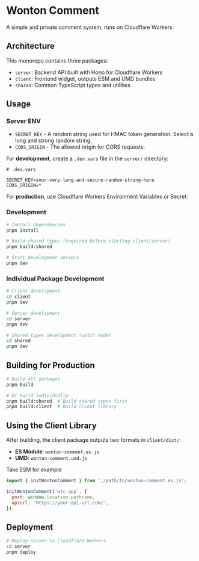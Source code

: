 # Wonton Comment

A simple and private comment system, runs on Cloudflare Workers.

## Architecture

This monorepo contains three packages:

- `server`: Backend API built with Hono for Cloudflare Workers
- `client`: Frontend widget, outputs ESM and UMD bundles
- `shared`: Common TypeScript types and utilities

## Usage

### Server ENV

- `SECRET_KEY` - A random string used for HMAC token generation. Select a long and strong random string.
- `CORS_ORIGIN` - The allowed origin for CORS requests.

For **development**, create a `.dev.vars` file in the `server/` directory:

```env
# .dev.vars

SECRET_KEY=your-very-long-and-secure-random-string-here
CORS_ORIGIN=*
```

For **production**, use Cloudflare Workers Environment Variables or Secret.

### Development

```bash
# Install dependencies
pnpm install

# Build shared types (required before starting client/server)
pnpm build:shared

# Start development servers
pnpm dev
```

### Individual Package Development

```bash
# Client development
cd client 
pnpm dev

# Server development  
cd server
pnpm dev

# Shared types development (watch mode)
cd shared
pnpm dev
```

## Building for Production

```bash
# Build all packages
pnpm build

# Or build individually
pnpm build:shared  # Build shared types first
pnpm build:client  # Build client library
```

## Using the Client Library

After building, the client package outputs two formats in `client/dist/`:

- **ES Module**: `wonton-comment.es.js`
- **UMD**: `wonton-comment.umd.js`

Take ESM for example

```js
import { initWontonComment } from './path/to/wonton-comment.es.js';

initWontonComment('wtc-app', {
  post: window.location.pathname,
  apiUrl: 'https://your-api-url.com/',
});
```

## Deployment

```bash
# Deploy server to Cloudflare Workers
cd server
pnpm deploy
```
